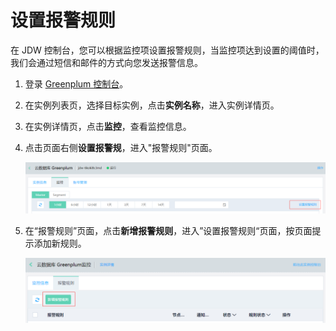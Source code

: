 # 设置报警规则

在 JDW 控制台，您可以根据监控项设置报警规则，当监控项达到设置的阈值时，我们会通过短信和邮件的方式向您发送报警信息。

1. 登录 [Greenplum 控制台](https://jdw-console.jdcloud.com/list)。

2. 在实例列表页，选择目标实例，点击**实例名称**，进入实例详情页。

3. 在实例详情页，点击**监控**，查看监控信息。

4. 点击页面右侧**设置报警规**，进入"报警规则"页面。

   ![1564653114601](../../../../../image/JCS-for-Greenplum/jdw-011.png)

5. 在“报警规则”页面，点击**新增报警规则**，进入”设置报警规则“页面，按页面提示添加新规则。

   ![1564653190067](../../../../../image/JCS-for-Greenplum/jdw-012.png)

